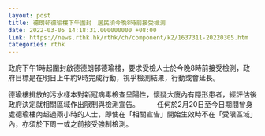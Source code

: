 ```yaml
---
layout: post
title: 德朗邨德瑜樓下午圍封　居民須今晚8時前接受檢測
date: 2022-03-05 14:18:31.000000000 +08:00
link: https://news.rthk.hk/rthk/ch/component/k2/1637311-20220305.htm
categories: rthk
---
```


政府下午1時起圍封啟德德朗邨德瑜樓，要求受檢人士於今晚8時前接受檢測，政府目標是在明日上午約9時完成行動，視乎檢測結果，行動或會延長。

德瑜樓排放的污水樣本對新冠病毒檢查呈陽性，懷疑大廈內有隱形患者，經評估後政府決定就相關區域作出限制與檢測宣告。
　　 
任何於2月20日至今日期間曾身處德瑜樓內超過兩小時的人士，即使在「相關宣告」開始生效時不在「受限區域」內，亦須於下周一或之前接受強制檢測。
